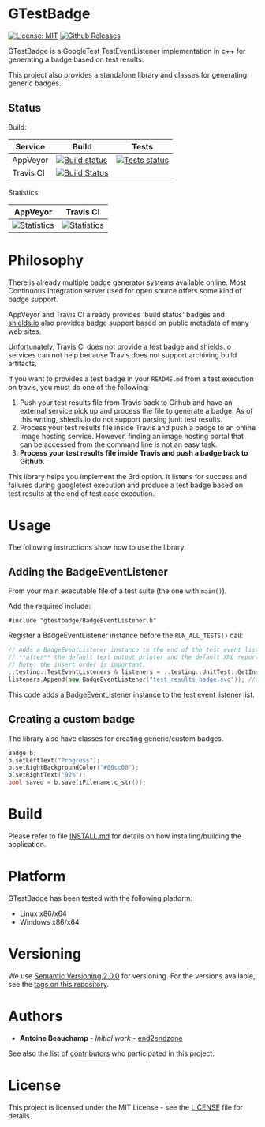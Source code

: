 # GTestBadge #
[![License: MIT](https://img.shields.io/badge/License-MIT-yellow.svg)](https://opensource.org/licenses/MIT)
[![Github Releases](https://img.shields.io/github/release/end2endzone/gtestbadge.svg)](https://github.com/end2endzone/gtestbadge/releases)

GTestBadge is a GoogleTest TestEventListener implementation in c++ for generating a badge based on test results. 

This project also provides a standalone library and classes for generating generic badges.


## Status ##

Build:

| Service | Build | Tests |
|----|-------|-------|
| AppVeyor | [![Build status](https://img.shields.io/appveyor/ci/end2endzone/GTestBadge/master.svg?logo=appveyor)](https://ci.appveyor.com/project/end2endzone/gtestbadge) | [![Tests status](https://img.shields.io/appveyor/tests/end2endzone/gtestbadge/master.svg?logo=appveyor)](https://ci.appveyor.com/project/end2endzone/gtestbadge/branch/master/tests) |
| Travis CI | [![Build Status](https://img.shields.io/travis/end2endzone/GTestBadge/master.svg?logo=travis&style=flat)](https://travis-ci.org/end2endzone/GTestBadge) |  |

Statistics:

| AppVeyor | Travis CI |
|----------|-----------|
| [![Statistics](https://buildstats.info/appveyor/chart/end2endzone/gtestbadge)](https://ci.appveyor.com/project/end2endzone/gtestbadge/branch/master) | [![Statistics](https://buildstats.info/travisci/chart/end2endzone/gtestbadge)](https://travis-ci.org/end2endzone/gtestbadge) |




# Philosophy #

There is already multiple badge generator systems available online. Most Continuous Integration server used for open source offers some kind of badge support.

AppVeyor and Travis CI already provides 'build status' badges and [shields.io](https://shields.io/#/) also provides badge support based on public metadata of many web sites.

Unfortunately, Travis CI does not provide a test badge and shields.io services can not help because Travis does not support archiving build artifacts.

If you want to provides a test badge in your `README.md` from a test execution on travis, you must do one of the following:

1) Push your test results file from Travis back to Github and have an external service pick up and process the file to generate a badge. As of this writing, shiedls.io do not support parsing junit test results.
2) Process your test results file inside Travis and push a badge to an online image hosting service. However, finding an image hosting portal that can be accessed from the command line is not an easy task.
3) **Process your test results file inside Travis and push a badge back to Github.**

This library helps you implement the 3rd option. It listens for success and failures during googletest execution and produce a test badge based on test results at the end of test case execution.




# Usage #

The following instructions show how to use the library.



## Adding the BadgeEventListener ##

From your main executable file of a test suite (the one with `main()`).

Add the required include:

```
#include "gtestbadge/BadgeEventListener.h"
```

Register a BadgeEventListener instance before the `RUN_ALL_TESTS()` call:

```cpp
// Adds a BadgeEventListener instance to the end of the test event listener list, 
// **after** the default text output printer and the default XML report generator.
// Note: the insert order is important.
::testing::TestEventListeners & listeners = ::testing::UnitTest::GetInstance()->listeners();
listeners.Append(new BadgeEventListener("test_results_badge.svg")); //Google Test assumes the ownership of the listener (i.e. it will delete the listener when the test program finishes).
```

This code adds a BadgeEventListener instance to the test event listener list.

## Creating a custom badge ##

The library also have classes for creating generic/custom badges.

```cpp
Badge b;
b.setLeftText("Progress");
b.setRightBackgroundColor("#00cc00");
b.setRightText("92%");
bool saved = b.save(iFilename.c_str());
```





# Build #

Please refer to file [INSTALL.md](INSTALL.md) for details on how installing/building the application.




# Platform #

GTestBadge has been tested with the following platform:

*   Linux x86/x64
*   Windows x86/x64




# Versioning #

We use [Semantic Versioning 2.0.0](http://semver.org/) for versioning. For the versions available, see the [tags on this repository](https://github.com/end2endzone/GTestBadge/tags).




# Authors #

* **Antoine Beauchamp** - *Initial work* - [end2endzone](https://github.com/end2endzone)

See also the list of [contributors](https://github.com/end2endzone/GTestBadge/blob/master/AUTHORS) who participated in this project.




# License #

This project is licensed under the MIT License - see the [LICENSE](LICENSE) file for details

